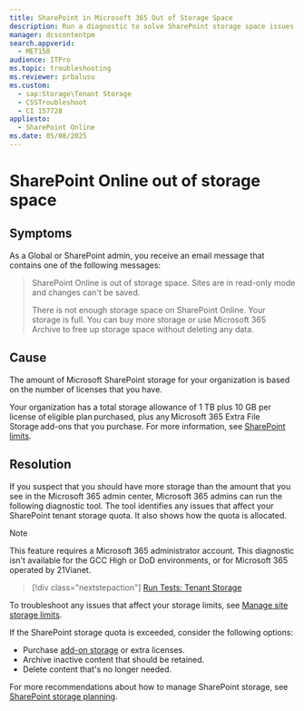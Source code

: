 ```yaml
---
title: SharePoint in Microsoft 365 Out of Storage Space
description: Run a diagnostic to solve SharePoint storage space issues.
manager: dcscontentpm
search.appverid: 
  - MET150
audience: ITPro
ms.topic: troubleshooting
ms.reviewer: prbalusu
ms.custom: 
  - sap:Storage\Tenant Storage
  - CSSTroubleshoot
  - CI 157728
appliesto: 
  - SharePoint Online
ms.date: 05/08/2025
---
```


# SharePoint Online out of storage space

<!-- This article has been reviewed and approved for the specific use of global admin perms.  -->

## Symptoms

As a Global or SharePoint admin, you receive an email message that contains one of the following messages:

> SharePoint Online is out of storage space. Sites are in read-only mode and changes can't be saved. 
> 
> There is not enough storage space on SharePoint Online.
> Your storage is full. You can buy more storage or use Microsoft 365 Archive to free up storage space without deleting any data.

## Cause

The amount of Microsoft SharePoint storage for your organization is based on the number of licenses that you have.

Your organization has a total storage allowance of 1 TB plus 10 GB per license of eligible plan purchased, plus any Microsoft 365 Extra File Storage add-ons that you purchase. For more information, see  [SharePoint limits](/office365/servicedescriptions/sharepoint-online-service-description/sharepoint-online-limits).

## Resolution

If you suspect that you should have more storage than the amount that you see in the Microsoft 365 admin center, Microsoft 365 admins can run the following diagnostic tool. The tool identifies any issues that affect your SharePoint tenant storage quota. It also shows how the quota is allocated.

> [!NOTE]
> This feature requires a Microsoft 365 administrator account. This diagnostic isn't available for the GCC High or DoD environments, or for Microsoft 365 operated by 21Vianet.

> [!div class="nextstepaction"]
> [Run Tests: Tenant Storage](https://aka.ms/PillarTenantStorage)

To troubleshoot any issues that affect your storage limits, see [Manage site storage limits](/sharepoint/manage-site-collection-storage-limits).

If the SharePoint storage quota is exceeded, consider the following options: 

- Purchase [add-on storage](/microsoft-365/commerce/add-storage-space) or extra licenses.
- Archive inactive content that should be retained.
- Delete content that's no longer needed.

For more recommendations about how to manage SharePoint storage, see [SharePoint storage planning](/sharepoint/sharepoint-storage-planning).
